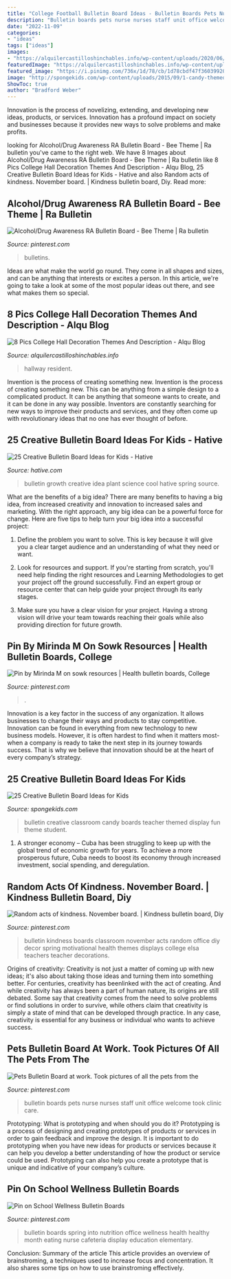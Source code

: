 ```yaml
---
title: "College Football Bulletin Board Ideas - Bulletin Boards Pets Nurse Nurses Staff Unit Office Welcome Took Clinic Care"
description: "Bulletin boards pets nurse nurses staff unit office welcome took clinic care"
date: "2022-11-09"
categories:
- "ideas"
tags: ["ideas"]
images:
- "https://alquilercastilloshinchables.info/wp-content/uploads/2020/06/Into-the-dorm-hall-theme-Hall-decor-Residence-hall-Dorm-....jpg"
featuredImage: "https://alquilercastilloshinchables.info/wp-content/uploads/2020/06/Into-the-dorm-hall-theme-Hall-decor-Residence-hall-Dorm-....jpg"
featured_image: "https://i.pinimg.com/736x/1d/78/cb/1d78cbdf47f36039920f827f9ec0d28b.jpg"
image: "http://spongekids.com/wp-content/uploads/2015/09/1-candy-themed-bulletin-board.jpg"
ShowToc: true
author: "Bradford Weber"
---
```



Innovation is the process of novelizing, extending, and developing new ideas, products, or services. Innovation has a profound impact on society and businesses because it provides new ways to solve problems and make profits.

	

		
looking for Alcohol/Drug Awareness RA Bulletin Board - Bee Theme | Ra bulletin you've came to the right web. We have 8 Images about Alcohol/Drug Awareness RA Bulletin Board - Bee Theme | Ra bulletin like 8 Pics College Hall Decoration Themes And Description - Alqu Blog, 25 Creative Bulletin Board Ideas for Kids - Hative and also Random acts of kindness. November board. | Kindness bulletin board, Diy. Read more:
		
    
## Alcohol/Drug Awareness RA Bulletin Board - Bee Theme | Ra Bulletin

<img loading=lazy src="https://i.pinimg.com/736x/fc/04/e7/fc04e7d8ecd19cea7ddd3c265ad924ce.jpg" onerror="this.onerror=null;this.src='https://tse3.mm.bing.net/th?id=OIP.n91jra5mzfqvyJ3pIhiLQAHaJ3&amp;pid=15.1';" alt="Alcohol/Drug Awareness RA Bulletin Board - Bee Theme | Ra bulletin">

_Source: pinterest.com_

>bulletins. 

	

Ideas are what make the world go round. They come in all shapes and sizes, and can be anything that interests or excites a person. In this article, we're going to take a look at some of the most popular ideas out there, and see what makes them so special.

    
## 8 Pics College Hall Decoration Themes And Description - Alqu Blog

<img loading=lazy src="https://alquilercastilloshinchables.info/wp-content/uploads/2020/06/Into-the-dorm-hall-theme-Hall-decor-Residence-hall-Dorm-....jpg" onerror="this.onerror=null;this.src='https://tse2.mm.bing.net/th?id=OIP.ucYJodN4Y3reLHdvLexVpQHaJ4&amp;pid=15.1';" alt="8 Pics College Hall Decoration Themes And Description - Alqu Blog">

_Source: alquilercastilloshinchables.info_

>hallway resident. 

	

Invention is the process of creating something new.
Invention is the process of creating something new. This can be anything from a simple design to a complicated product. It can be anything that someone wants to create, and it can be done in any way possible. Inventors are constantly searching for new ways to improve their products and services, and they often come up with revolutionary ideas that no one has ever thought of before.

    
## 25 Creative Bulletin Board Ideas For Kids - Hative

<img loading=lazy src="https://hative.com/wp-content/uploads/2014/06/bulletin-board-ideas/8-plant-growth-board.jpg" onerror="this.onerror=null;this.src='https://tse2.mm.bing.net/th?id=OIP.pbK8tQ7U2udN990lSJosPgHaJ4&amp;pid=15.1';" alt="25 Creative Bulletin Board Ideas for Kids - Hative">

_Source: hative.com_

>bulletin growth creative idea plant science cool hative spring source. 

	

What are the benefits of a big idea?
There are many benefits to having a big idea, from increased creativity and innovation to increased sales and marketing. With the right approach, any big idea can be a powerful force for change. Here are five tips to help turn your big idea into a successful project:
1. Define the problem you want to solve. This is key because it will give you a clear target audience and an understanding of what they need or want.

2. Look for resources and support. If you're starting from scratch, you'll need help finding the right resources and Learning Methodologies to get your project off the ground successfully. Find an expert group or resource center that can help guide your project through its early stages.

3. Make sure you have a clear vision for your project. Having a strong vision will drive your team towards reaching their goals while also providing direction for future growth.

    
## Pin By Mirinda M On Sowk Resources | Health Bulletin Boards, College

<img loading=lazy src="https://i.pinimg.com/736x/47/1a/d6/471ad6f74dd595af0abb4f327c8bc80e.jpg" onerror="this.onerror=null;this.src='https://tse2.mm.bing.net/th?id=OIP.26lb8Q2vN7DO5-Qq7ZqgsAHaFj&amp;pid=15.1';" alt="Pin by Mirinda M on sowk resources | Health bulletin boards, College">

_Source: pinterest.com_

>. 

	

Innovation is a key factor in the success of any organization. It allows businesses to change their ways and products to stay competitive. Innovation can be found in everything from new technology to new business models. However, it is often hardest to find when it matters most- when a company is ready to take the next step in its journey towards success. That is why we believe that innovation should be at the heart of every company’s strategy.

    
## 25 Creative Bulletin Board Ideas For Kids

<img loading=lazy src="http://spongekids.com/wp-content/uploads/2015/09/1-candy-themed-bulletin-board.jpg" onerror="this.onerror=null;this.src='https://tse4.mm.bing.net/th?id=OIP.LTxokux8TIDi1t3sR5_HtwHaMT&amp;pid=15.1';" alt="25 Creative Bulletin Board Ideas for Kids">

_Source: spongekids.com_

>bulletin creative classroom candy boards teacher themed display fun theme student. 

	

1. A stronger economy – Cuba has been struggling to keep up with the global trend of economic growth for years. To achieve a more prosperous future, Cuba needs to boost its economy through increased investment, social spending, and deregulation.

    
## Random Acts Of Kindness. November Board. | Kindness Bulletin Board, Diy

<img loading=lazy src="https://i.pinimg.com/736x/1e/60/e0/1e60e0e207a759a4963d495f02782abd.jpg" onerror="this.onerror=null;this.src='https://tse1.mm.bing.net/th?id=OIP.2Nwbn4aagDTcu7GP0oV44AHaJ3&amp;pid=15.1';" alt="Random acts of kindness. November board. | Kindness bulletin board, Diy">

_Source: pinterest.com_

>bulletin kindness boards classroom november acts random office diy decor spring motivational health themes displays college elsa teachers teacher decorations. 

	

Origins of creativity:
Creativity is not just a matter of coming up with new ideas; it's also about taking those ideas and turning them into something better. For centuries, creativity has beenlinked with the act of creating. And while creativity has always been a part of human nature, its origins are still debated. Some say that creativity comes from the need to solve problems or find solutions in order to survive, while others claim that creativity is simply a state of mind that can be developed through practice. In any case, creativity is essential for any business or individual who wants to achieve success.

    
## Pets Bulletin Board At Work. Took Pictures Of All The Pets From The

<img loading=lazy src="https://i.pinimg.com/736x/1d/78/cb/1d78cbdf47f36039920f827f9ec0d28b.jpg" onerror="this.onerror=null;this.src='https://tse3.mm.bing.net/th?id=OIP.OhfTjCBlJcAzKV_GMoCSnQHaNL&amp;pid=15.1';" alt="Pets Bulletin Board at work. Took pictures of all the pets from the">

_Source: pinterest.com_

>bulletin boards pets nurse nurses staff unit office welcome took clinic care. 

	

Prototyping: What is prototyping and when should you do it?
Prototyping is a process of designing and creating prototypes of products or services in order to gain feedback and improve the design. It is important to do prototyping when you have new ideas for products or services because it can help you develop a better understanding of how the product or service could be used. Prototyping can also help you create a prototype that is unique and indicative of your company’s culture.

    
## Pin On School Wellness Bulletin Boards

<img loading=lazy src="https://i.pinimg.com/736x/ad/4b/9d/ad4b9d20ea23bc25615cbfa10729ad35.jpg" onerror="this.onerror=null;this.src='https://tse3.mm.bing.net/th?id=OIP.adcTrxE-3jidBUZHjBIVRAHaFj&amp;pid=15.1';" alt="Pin on School Wellness Bulletin Boards">

_Source: pinterest.com_

>bulletin boards spring into nutrition office wellness health healthy month eating nurse cafeteria display education elementary. 

	

Conclusion: Summary of the article
This article provides an overview of brainstroming, a techniques used to increase focus and concentration. It also shares some tips on how to use brainstroming effectively.

